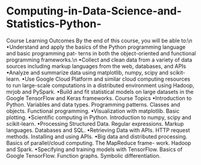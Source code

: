 # Computing-in-Data-Science-and-Statistics-Python-
Course Learning Outcomes
By the end of this course, you will be able to:\n
•Understand and apply the basics of the Python programming language and basic programming pat-
terns in both the object-oriented and functional programming frameworks.\n
•Collect and clean data from a variety of data sources including markup languages from the web,
databases, and APIs
•Analyze and summarize data using matplotlib, numpy, scipy and scikit-learn.
•Use Google Cloud Platform and similar cloud computing resources to run large-scale computations
in a distributed environment using Hadoop, mrjob and PySpark.
•Build and fit statistical models on large datasets in the Google TensorFlow and Keras frameworks.
Course Topics
•Introduction to Python. Variables and data types. Programming patterns. Classes and objects.
Functional programming.
•Visualization with matplotlib. Basic plotting.
•Scientific computing in Python. Introduction to numpy, scipy and scikit-learn.
•Processing Structured Data. Regular expressions. Markup languages. Databases and SQL.
•Retrieving Data with APIs. HTTP request methods. Installing and using APIs.
•Big data and distributed processing. Basics of parallel/cloud computing. The MapReduce frame-
work. Hadoop and Spark.
•Specifying and training models with TensorFlow. Basics of Google TensorFlow. Function
graphs. Symbolic differentiation.
